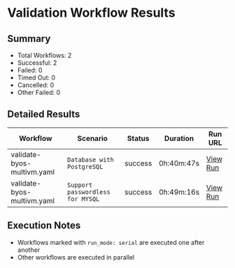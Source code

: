 # Validation Workflow Results

## Summary
- Total Workflows: 2
- Successful: 2
- Failed: 0
- Timed Out: 0
- Cancelled: 0
- Other Failed: 0

## Detailed Results

| Workflow | Scenario | Status | Duration | Run URL |
|----------|----------|---------|-----------|----------|
| validate-byos-multivm.yaml | `Database with PostgreSQL` | success | 0h:40m:47s | [View Run](https://github.com/azure-javaee/rhel-jboss-templates/actions/runs/17200974219) |
| validate-byos-multivm.yaml | `Support passwordless for MYSQL` | success | 0h:49m:16s | [View Run](https://github.com/azure-javaee/rhel-jboss-templates/actions/runs/17201784697) |


## Execution Notes
- Workflows marked with `run_mode: serial` are executed one after another
- Other workflows are executed in parallel
